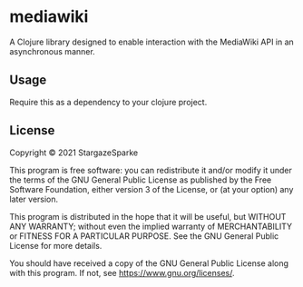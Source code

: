 # mediawiki

A Clojure library designed to enable interaction with the MediaWiki API in an asynchronous manner.

## Usage

Require this as a dependency to your clojure project.

## License

Copyright © 2021 StargazeSparke

This program is free software: you can redistribute it and/or modify it under the terms of the GNU General Public License as published by the Free Software Foundation, either version 3 of the License, or (at your option) any later version.

This program is distributed in the hope that it will be useful, but WITHOUT ANY WARRANTY; without even the implied warranty of MERCHANTABILITY or FITNESS FOR A PARTICULAR PURPOSE.  See the GNU General Public License for more details.

You should have received a copy of the GNU General Public License along with this program.  If not, see <https://www.gnu.org/licenses/>.
